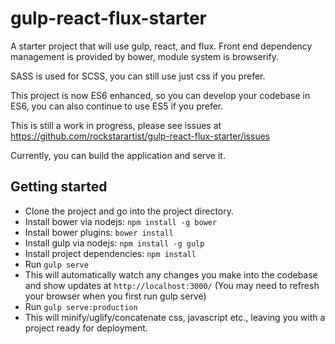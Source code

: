# gulp-react-flux-starter
A starter project that will use gulp, react, and flux. Front end dependency management is provided by bower, module system is browserify.

SASS is used for SCSS, you can still use just css if you prefer.

This project is now ES6 enhanced, so you can develop your codebase in ES6, you can also continue to use ES5
if you prefer.

This is still a work in progress, please see issues at https://github.com/rockstarartist/gulp-react-flux-starter/issues

Currently, you can build the application and serve it.

## Getting started
* Clone the project and go into the project directory.
* Install bower via nodejs: `npm install -g bower`
* Install bower plugins: `bower install`
* Install gulp via nodejs: `npm install -g gulp`
* Install project dependencies: `npm install`
* Run `gulp serve`
 * This will automatically watch any changes you make into the codebase and show updates at `http://localhost:3000/` (You may need to refresh your browser when you first run gulp serve)
* Run `gulp serve:production`
 * This will minify/uglify/concatenate css, javascript etc., leaving you with a project ready for deployment.

